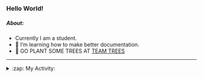 ### Hello World!

##### About:
- Currently I am a student.
- 🌱 I’m learning how to make better documentation.
- 🌱 GO PLANT SOME TREES AT [TEAM TREES](https://teamtrees.org/)

---
<details>
  <summary>:zap: My Activity:</summary>
  
<!--START_SECTION:waka-->
![Code Time](http://img.shields.io/badge/Code%20Time-1%2C243%20hrs%2016%20mins-blue)

**I'm a Night 🦉** 

```text
🌞 Morning                2055 commits        ███░░░░░░░░░░░░░░░░░░░░░░   10.26 % 
🌆 Daytime                6717 commits        ████████░░░░░░░░░░░░░░░░░   33.52 % 
🌃 Evening                5778 commits        ███████░░░░░░░░░░░░░░░░░░   28.84 % 
🌙 Night                  5486 commits        ███████░░░░░░░░░░░░░░░░░░   27.38 % 
```
📅 **I'm Most Productive on Wednesday** 

```text
Monday                   2761 commits        ███░░░░░░░░░░░░░░░░░░░░░░   13.78 % 
Tuesday                  2758 commits        ███░░░░░░░░░░░░░░░░░░░░░░   13.77 % 
Wednesday                4725 commits        ██████░░░░░░░░░░░░░░░░░░░   23.58 % 
Thursday                 2655 commits        ███░░░░░░░░░░░░░░░░░░░░░░   13.25 % 
Friday                   2139 commits        ███░░░░░░░░░░░░░░░░░░░░░░   10.68 % 
Saturday                 1707 commits        ██░░░░░░░░░░░░░░░░░░░░░░░   08.52 % 
Sunday                   3291 commits        ████░░░░░░░░░░░░░░░░░░░░░   16.43 % 
```


📊 **This Week I Spent My Time On** 

```text
🔥 Editors: 
Android Studio           4 hrs 23 mins       ████████████████░░░░░░░░░   63.55 % 
VS Code                  1 hr 41 mins        ██████░░░░░░░░░░░░░░░░░░░   24.51 % 
IntelliJ                 49 mins             ███░░░░░░░░░░░░░░░░░░░░░░   11.94 % 

🐱‍💻 Projects: 
swag-store               1 hr 43 mins        ██████░░░░░░░░░░░░░░░░░░░   25.04 % 
github-readme-youtube-car1 hr 27 mins        █████░░░░░░░░░░░░░░░░░░░░   21.20 % 
CSE224-Fundamentals-of-An1 hr 4 mins         ████░░░░░░░░░░░░░░░░░░░░░   15.53 % 
test                     49 mins             ███░░░░░░░░░░░░░░░░░░░░░░   12.02 % 
java-springboot-projects 49 mins             ███░░░░░░░░░░░░░░░░░░░░░░   11.94 % 
```


 Last Updated on 25/10/2023 22:10:31 UTC
<!--END_SECTION:waka-->
</details>
